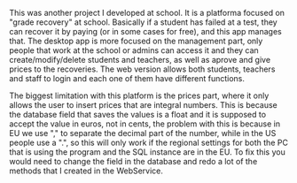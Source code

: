This was another project I developed at school. It is a platforma focused on "grade recovery" at school. Basically if a student has failed at a test, they can recover it by paying (or in some cases for free), and this app manages that. The desktop app is more focused on the management part, only people that work at the school or admins can access it and they can create/modify/delete students and teachers, as well as aprove and give prices to the recoveries. The web version allows both students, teachers and staff to login and each one of them have different functions.

The biggest limitation with this platform is the prices part, where it only allows the user to insert prices that are integral numbers. This is because the database field that saves the values is a float and it is supposed to accept the value in euros, not in cents, the problem with this is because in EU we use "," to separate the decimal part of the number, while in the US people use a ".", so this will only work if the regional settings for both the PC that is using the program and the SQL instance are in the EU. To fix this you would need to change the field in the database and redo a lot of the methods that I created in the WebService.
